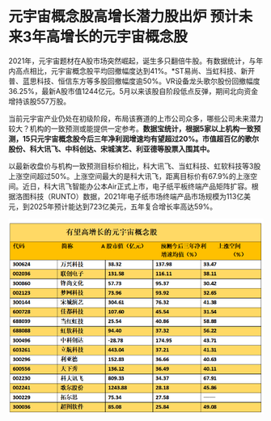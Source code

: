 # 元宇宙概念股高增长潜力股出炉 预计未来3年高增长的元宇宙概念股

2021年，元宇宙题材在A股市场突然崛起，诞生多只翻倍牛股。有数据统计，与年内高点相比，元宇宙概念股平均回撤幅度达到41%。*ST易尚、当虹科技、新开普、蓝思科技、恒信东方等多股回撤幅度逾50%。VR设备龙头歌尔股份回撤幅度36.25%，最新A股市值1244亿元。5月以来该股自阶段低点反弹，期间北向资金增持该股557万股。

当前元宇宙产业仍处在初级阶段，布局该赛道的上市公司众多，哪些公司未来潜力较大？机构的一致预测或能提供一定参考。**数据宝统计，根据5家以上机构一致预测，15只元宇宙概念股今后三年净利润增速均有望超过20%。市值超百亿的歌尔股份、科大讯飞、中科创达、宋城演艺、利亚德等股票入围其中。**

以最新收盘价与机构一致预测目标价相比，科大讯飞、当虹科技、虹软科技等3股上涨空间超过50%。上涨空间最大的是科大讯飞，距离目标价有67.9%的上涨空间。近日，科大讯飞智能办公本Air正式上市，电子纸平板终端产品矩阵扩容。根据洛图科技（RUNTO）数据，2021年电子纸市场终端产品市场规模为113亿美元，到2025年预计能达到723亿美元，五年复合增长率高达59%。

![配图](1563923261462626.png)
